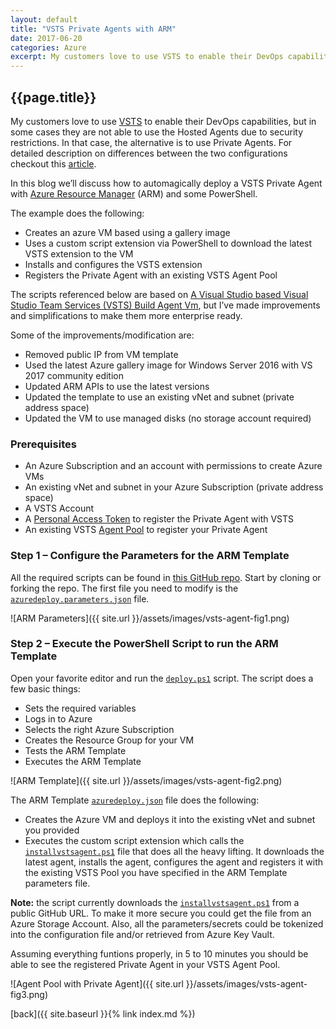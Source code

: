 ```yaml
---
layout: default
title: "VSTS Private Agents with ARM"
date: 2017-06-20
categories: Azure
excerpt: My customers love to use VSTS to enable their DevOps capabilities...
---
```


## {{page.title}}

My customers love to use [VSTS](https://www.visualstudio.com/team-services/) to enable their DevOps capabilities, but in some cases they are not able to use the Hosted Agents due to security restrictions. In that case, the alternative is to use Private Agents. For detailed description on differences between the two configurations checkout this [article](https://www.visualstudio.com/en-us/docs/build/concepts/agents/agents).

In this blog we’ll discuss how to automagically deploy a VSTS Private Agent with [Azure Resource Manager](https://docs.microsoft.com/en-ca/azure/azure-resource-manager/resource-group-overview) (ARM) and some PowerShell.

The example does the following:
-	Creates an azure VM based using a gallery image
-	Uses a custom script extension via PowerShell to download the latest VSTS extension to the VM
-	Installs and configures the VSTS extension
-	Registers the Private Agent with an existing VSTS Agent Pool

The scripts referenced below are based on [A Visual Studio based Visual Studio Team Services (VSTS) Build Agent Vm](https://github.com/Azure/azure-quickstart-templates/tree/master/visual-studio-vstsbuildagent-vm), but I’ve made improvements and simplifications to make them more enterprise ready.

Some of the improvements/modification are:
-	Removed public IP from VM template
-	Used the latest Azure gallery image for Windows Server 2016 with VS 2017 community edition
-	Updated ARM APIs to use the latest versions
-	Updated the template to use an existing vNet and subnet (private address space)
-	Updated the VM to use managed disks (no storage account required)

### Prerequisites
-	An Azure Subscription and an account with permissions to create Azure VMs
-	An existing vNet and subnet in your Azure Subscription (private address space)
-	A VSTS Account
-	A [Personal Access Token](https://www.visualstudio.com/en-us/docs/setup-admin/team-services/use-personal-access-tokens-to-authenticate) to register the Private Agent with VSTS
-	An existing VSTS [Agent Pool](https://www.visualstudio.com/en-us/docs/build/concepts/agents/pools-queues) to register your Private Agent

### Step 1 – Configure the Parameters for the ARM Template
All the required scripts can be found in [this GitHub repo](https://github.com/mariuszdotnet/vsts-hosted-agents). Start by cloning or forking the repo. The first file you need to modify is the [`azuredeploy.parameters.json`](https://github.com/mariuszdotnet/vsts-hosted-agents/blob/master/azuredeploy.parameters.json) file.
 
![ARM Parameters]({{ site.url }}/assets/images/vsts-agent-fig1.png)

### Step 2 – Execute the PowerShell Script to run the ARM Template
Open your favorite editor and run the [`deploy.ps1`](https://github.com/mariuszdotnet/vsts-hosted-agents/blob/master/deploy.ps1) script. The script does a few basic things:
-	Sets the required variables
-	Logs in to Azure
-	Selects the right Azure Subscription
-	Creates the Resource Group for your VM
-	Tests the ARM Template
-	Executes the ARM Template
 
![ARM Template]({{ site.url }}/assets/images/vsts-agent-fig2.png)

The ARM Template [`azuredeploy.json`](https://github.com/mariuszdotnet/vsts-hosted-agents/blob/master/azuredeploy.json) file does the following:
-	Creates the Azure VM and deploys it into the existing vNet and subnet you provided
-	Executes the custom script extension which calls the [`installvstsagent.ps1`](https://github.com/mariuszdotnet/vsts-hosted-agents/blob/master/installvstsagent.ps1) file that does all the heavy lifting.  It downloads the latest agent, installs the agent, configures the agent and registers it with the existing VSTS Pool you have specified in the ARM Template parameters file.

**Note:** the script currently downloads the [`installvstsagent.ps1`](https://github.com/mariuszdotnet/vsts-hosted-agents/blob/master/installvstsagent.ps1) from a public GitHub URL.  To make it more secure you could get the file from an Azure Storage Account.  Also, all the parameters/secrets could be tokenized into the configuration file and/or retrieved from Azure Key Vault.

Assuming everything funtions properly, in 5 to 10 minutes you should be able to see the registered Private Agent in your VSTS Agent Pool.
 
![Agent Pool with Private Agent]({{ site.url }}/assets/images/vsts-agent-fig3.png)

[back]({{ site.baseurl }}{% link index.md %})
